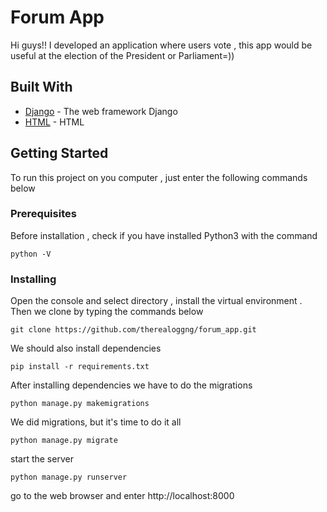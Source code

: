 # Forum App

Hi guys!! I developed an application where users vote , this app would be useful at the election of the President or Parliament=))

## Built With

* [Django](https://docs.djangoproject.com/en/3.0/) - The web framework Django
* [HTML](https://devdocs.io/html/) - HTML

## Getting Started

To run this project on you computer , just enter the following commands below

### Prerequisites

Before installation , check if you have installed Python3 with the command

```
python -V
```

### Installing

Open the console and select directory , install the virtual environment . Then we clone by typing the commands below
```
git clone https://github.com/therealoggng/forum_app.git
```

 We should also install dependencies

```
pip install -r requirements.txt
```

After installing dependencies we have to do the migrations
```
python manage.py makemigrations
```
We did migrations, but it's time to do it all
```
python manage.py migrate
```
start the server 
```
python manage.py runserver
```
go to the web browser and enter http://localhost:8000



